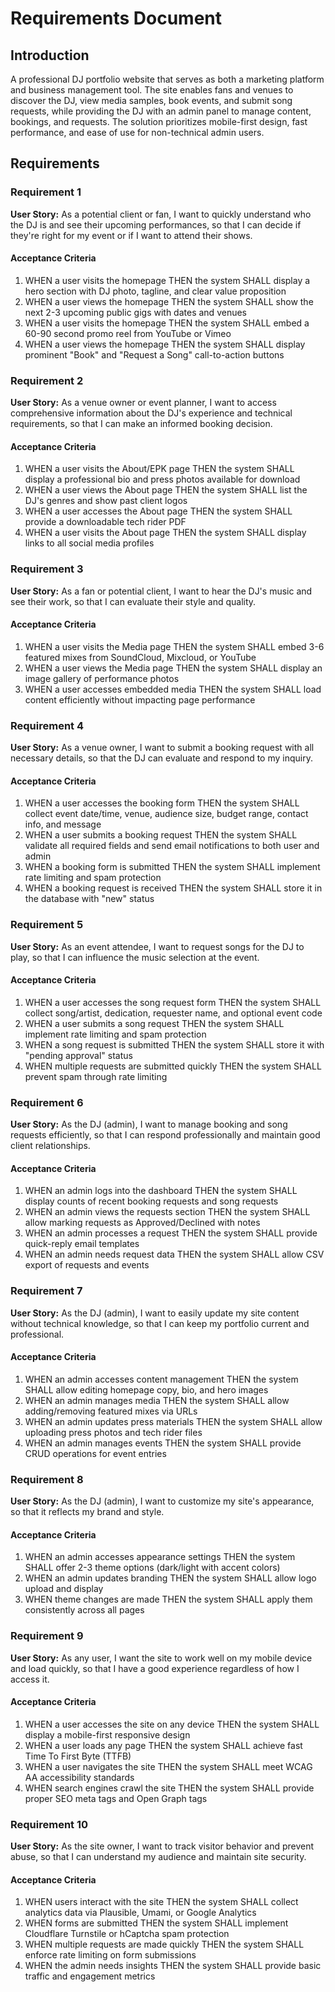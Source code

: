 # Requirements Document

## Introduction

A professional DJ portfolio website that serves as both a marketing platform and business management tool. The site enables fans and venues to discover the DJ, view media samples, book events, and submit song requests, while providing the DJ with an admin panel to manage content, bookings, and requests. The solution prioritizes mobile-first design, fast performance, and ease of use for non-technical admin users.

## Requirements

### Requirement 1

**User Story:** As a potential client or fan, I want to quickly understand who the DJ is and see their upcoming performances, so that I can decide if they're right for my event or if I want to attend their shows.

#### Acceptance Criteria

1. WHEN a user visits the homepage THEN the system SHALL display a hero section with DJ photo, tagline, and clear value proposition
2. WHEN a user views the homepage THEN the system SHALL show the next 2-3 upcoming public gigs with dates and venues
3. WHEN a user visits the homepage THEN the system SHALL embed a 60-90 second promo reel from YouTube or Vimeo
4. WHEN a user views the homepage THEN the system SHALL display prominent "Book" and "Request a Song" call-to-action buttons

### Requirement 2

**User Story:** As a venue owner or event planner, I want to access comprehensive information about the DJ's experience and technical requirements, so that I can make an informed booking decision.

#### Acceptance Criteria

1. WHEN a user visits the About/EPK page THEN the system SHALL display a professional bio and press photos available for download
2. WHEN a user views the About page THEN the system SHALL list the DJ's genres and show past client logos
3. WHEN a user accesses the About page THEN the system SHALL provide a downloadable tech rider PDF
4. WHEN a user visits the About page THEN the system SHALL display links to all social media profiles

### Requirement 3

**User Story:** As a fan or potential client, I want to hear the DJ's music and see their work, so that I can evaluate their style and quality.

#### Acceptance Criteria

1. WHEN a user visits the Media page THEN the system SHALL embed 3-6 featured mixes from SoundCloud, Mixcloud, or YouTube
2. WHEN a user views the Media page THEN the system SHALL display an image gallery of performance photos
3. WHEN a user accesses embedded media THEN the system SHALL load content efficiently without impacting page performance

### Requirement 4

**User Story:** As a venue owner, I want to submit a booking request with all necessary details, so that the DJ can evaluate and respond to my inquiry.

#### Acceptance Criteria

1. WHEN a user accesses the booking form THEN the system SHALL collect event date/time, venue, audience size, budget range, contact info, and message
2. WHEN a user submits a booking request THEN the system SHALL validate all required fields and send email notifications to both user and admin
3. WHEN a booking form is submitted THEN the system SHALL implement rate limiting and spam protection
4. WHEN a booking request is received THEN the system SHALL store it in the database with "new" status

### Requirement 5

**User Story:** As an event attendee, I want to request songs for the DJ to play, so that I can influence the music selection at the event.

#### Acceptance Criteria

1. WHEN a user accesses the song request form THEN the system SHALL collect song/artist, dedication, requester name, and optional event code
2. WHEN a user submits a song request THEN the system SHALL implement rate limiting and spam protection
3. WHEN a song request is submitted THEN the system SHALL store it with "pending approval" status
4. WHEN multiple requests are submitted quickly THEN the system SHALL prevent spam through rate limiting

### Requirement 6

**User Story:** As the DJ (admin), I want to manage booking and song requests efficiently, so that I can respond professionally and maintain good client relationships.

#### Acceptance Criteria

1. WHEN an admin logs into the dashboard THEN the system SHALL display counts of recent booking requests and song requests
2. WHEN an admin views the requests section THEN the system SHALL allow marking requests as Approved/Declined with notes
3. WHEN an admin processes a request THEN the system SHALL provide quick-reply email templates
4. WHEN an admin needs request data THEN the system SHALL allow CSV export of requests and events

### Requirement 7

**User Story:** As the DJ (admin), I want to easily update my site content without technical knowledge, so that I can keep my portfolio current and professional.

#### Acceptance Criteria

1. WHEN an admin accesses content management THEN the system SHALL allow editing homepage copy, bio, and hero images
2. WHEN an admin manages media THEN the system SHALL allow adding/removing featured mixes via URLs
3. WHEN an admin updates press materials THEN the system SHALL allow uploading press photos and tech rider files
4. WHEN an admin manages events THEN the system SHALL provide CRUD operations for event entries

### Requirement 8

**User Story:** As the DJ (admin), I want to customize my site's appearance, so that it reflects my brand and style.

#### Acceptance Criteria

1. WHEN an admin accesses appearance settings THEN the system SHALL offer 2-3 theme options (dark/light with accent colors)
2. WHEN an admin updates branding THEN the system SHALL allow logo upload and display
3. WHEN theme changes are made THEN the system SHALL apply them consistently across all pages

### Requirement 9

**User Story:** As any user, I want the site to work well on my mobile device and load quickly, so that I have a good experience regardless of how I access it.

#### Acceptance Criteria

1. WHEN a user accesses the site on any device THEN the system SHALL display a mobile-first responsive design
2. WHEN a user loads any page THEN the system SHALL achieve fast Time To First Byte (TTFB)
3. WHEN a user navigates the site THEN the system SHALL meet WCAG AA accessibility standards
4. WHEN search engines crawl the site THEN the system SHALL provide proper SEO meta tags and Open Graph tags

### Requirement 10

**User Story:** As the site owner, I want to track visitor behavior and prevent abuse, so that I can understand my audience and maintain site security.

#### Acceptance Criteria

1. WHEN users interact with the site THEN the system SHALL collect analytics data via Plausible, Umami, or Google Analytics
2. WHEN forms are submitted THEN the system SHALL implement Cloudflare Turnstile or hCaptcha spam protection
3. WHEN multiple requests are made quickly THEN the system SHALL enforce rate limiting on form submissions
4. WHEN the admin needs insights THEN the system SHALL provide basic traffic and engagement metrics